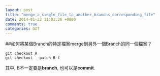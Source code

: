 ```yaml
---
layout: post
title: "merge_a_single_file_to_another_branchs_corresponding_file"
date: 2014-01-22 11:03:26 +0800
comments: true
categories: GIT
---
```


##如何將某個Branch的特定檔案merge到另外一個Branch的同一個檔案？
```
git checkout A
git checkout --patch B f
```
	
其中, B不一定要是**branch**, 也可以是**commit**.

